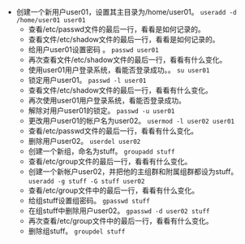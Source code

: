 - 创建一个新用户user01，设置其主目录为/home/user01。
  ```useradd -d /home/user01 user01```
  - 查看/etc/passwd文件的最后一行，看看是如何记录的。
  - 查看文件/etc/shadow文件的最后一行，看看是如何记录的。
  - 给用户user01设置密码 。
  ```passwd user01```
  - 再次查看文件/etc/shadow文件的最后一行，看看有什么变化。
  - 使用user01用户登录系统，看能否登录成功。。
  ```su user01```
  - 锁定用户user01。
  ```passwd -l user01```
  - 查看文件/etc/shadow文件的最后一行，看看有什么变化。
  - 再次使用user01用户登录系统，看能否登录成功。
  - 解除对用户user01的锁定。
  ```passwd -u user01```
  - 更改用户user01的帐户名为user02。
  ```usermod -l user02 user01```
  - 查看/etc/passwd文件的最后一行，看看有什么变化。
  - 删除用户user02。
  ```userdel user02```
  - 创建一个新组，命名为stuff。
  ```groupadd stuff```
  - 查看/etc/group文件的最后一行，看看有什么变化。
  - 创建一个新帐户user02，并把他的主组群和附属组群都设为stuff。
  ```useradd -g stuff -G stuff user02```
  - 查看/etc/group文件中的最后一行，看看有什么变化。
  - 给组stuff设置组密码。
  ```gpasswd stuff```
  - 在组stuff中删除用户user02。
  ```gpasswd -d user02 stuff```
  - 再次查看/etc/group文件中的最后一行，看看有什么变化。
  - 删除组stuff。
  ```groupdel stuff```